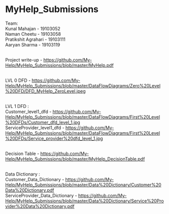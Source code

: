 # MyHelp_Submissions

Team: </br>
Kunal Mahajan - 19103052 <br>
Naman Cheetu - 19103058 <br>
Pratikshit Agrahari - 19103111 <br>
Aaryan Sharma - 19103119 <br><br>


Project write-up - https://github.com/My-Help/MyHelp_Submissions/blob/master/MyHelp.pdf <br><br>

LVL 0 DFD - https://github.com/My-Help/MyHelp_Submissions/blob/master/DataFlowDiagrams/Zero%20Level%20DFD/DFD_MyHelp_ZeroLevel.jpeg <br><br>

LVL 1 DFD :
<br> Customer_level1_dfd - https://github.com/My-Help/MyHelp_Submissions/blob/master/DataFlowDiagrams/First%20Level%20DFDs/Customer_dfd_level_1.jpg 
<br>
ServiceProvider_level1_dfd - https://github.com/My-Help/MyHelp_Submissions/blob/master/DataFlowDiagrams/First%20Level%20DFDs/Service_provider%20dfd_level_1.jpg <br>
<br>

Decision Table - https://github.com/My-Help/MyHelp_Submissions/blob/master/MyHelp_DecisionTable.pdf <br><br>

Data Dictionary :
<br> Customer_Data_Dictionary - https://github.com/My-Help/MyHelp_Submissions/blob/master/Data%20Dictionary/Customer%20Data%20Dictionary.pdf<br>
ServiceProvider_Data_Dictionary - https://github.com/My-Help/MyHelp_Submissions/blob/master/Data%20Dictionary/Service%20Provider%20Data%20Dictionary.pdf <br><br>

